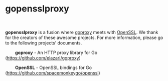 gopensslproxy
=============

 

**gopensslproxy** is a fusion where
[goproxy](<https://github.com/elazarl/goproxy>) meets with
[OpenSSL](<https://github.com/spacemonkeygo/openssl>). We thank for the creators
of these awesome projects. For more information, please go to the following
projects’ documents.

&nbsp;&nbsp;&nbsp;&nbsp;&nbsp;&nbsp;&nbsp;&nbsp;**goproxy** - An HTTP proxy library for Go (<https://github.com/elazarl/goproxy>)

&nbsp;&nbsp;&nbsp;&nbsp;&nbsp;&nbsp;&nbsp;&nbsp;**OpenSSL** - OpenSSL bindings for Go (<https://github.com/spacemonkeygo/openssl>)
